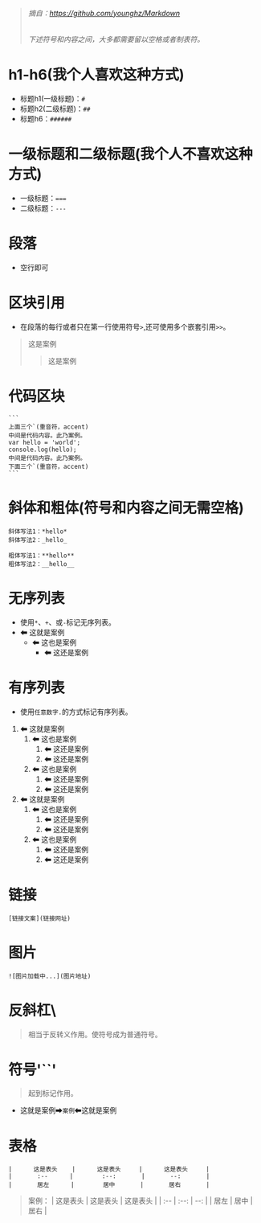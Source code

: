 > ###### 摘自：https://github.com/younghz/Markdown
> ###### 下述符号和内容之间，大多都需要留以空格或者制表符。

# h1-h6(我个人喜欢这种方式)
* 标题h1(一级标题)：`#`
* 标题h2(二级标题)：`##`
* 标题h6：`######`

# 一级标题和二级标题(我个人不喜欢这种方式)
* 一级标题：`===`
* 二级标题：`---`

# 段落
* 空行即可

# 区块引用
* 在段落的每行或者只在第一行使用符号`>`,还可使用多个嵌套引用`>>`。
> 这是案例
>> 这是案例

# 代码区块
````
```
上面三个`(重音符，accent)
中间是代码内容。此乃案例。
var hello = 'world';
console.log(hello);
中间是代码内容。此乃案例。
下面三个`(重音符，accent)
```
````

# 斜体和粗体(符号和内容之间无需空格)
```
斜体写法1：*hello*
斜体写法2：_hello_

粗体写法1：**hello**
粗体写法2：__hello__
```

# 无序列表
* 使用`*`、`+`、或`-`标记无序列表。
* ⬅ 这就是案例
    - ⬅ 这也是案例
        - ⬅ 这还是案例

# 有序列表
* 使用`任意数字.`的方式标记有序列表。
1. ⬅ 这就是案例
    1. ⬅ 这也是案例
        1. ⬅ 这还是案例
        1. ⬅ 这还是案例
    1. ⬅ 这也是案例
        1. ⬅ 这还是案例
        1. ⬅ 这还是案例
1. ⬅ 这就是案例
    1. ⬅ 这也是案例
        1. ⬅ 这还是案例
        1. ⬅ 这还是案例
    1. ⬅ 这也是案例
        1. ⬅ 这还是案例
        1. ⬅ 这还是案例

# 链接
```
[链接文案](链接网址)
```

# 图片
```
![图片加载中...](图片地址)
```

# 反斜杠\
> 相当于反转义作用。使符号成为普通符号。

# 符号'``'
> 起到标记作用。
* 这就是案例➡`案例`⬅这就是案例

# 表格
```
|      这是表头    |      这是表头     |      这是表头     |
|       :--      |        :--:       |       --:       |
|       居左      |        居中       |       居右       |
```

> 案例：
|      这是表头    |      这是表头     |      这是表头     |
|       :--      |        :--:       |       --:       |
|       居左      |        居中       |       居右       |
